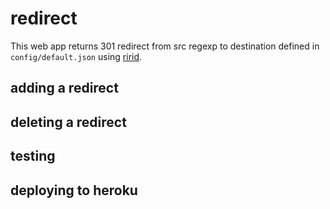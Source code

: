 # redirect

This web app returns 301 redirect from src regexp to destination defined in ```config/default.json``` using [ririd](https://www.npmjs.com/package/@snkattck/ririd).

## adding a redirect

## deleting a redirect

## testing

## deploying to heroku